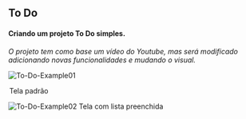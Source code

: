 ## To Do 

#### Criando um projeto To Do simples.
*O projeto tem como base um vídeo do Youtube, mas será modificado adicionando novas funcionalidades e mudando o visual.*


![To-Do-Example01](https://github.com/Programador89/To-Do/assets/34816420/2cf9ad25-a4a3-4abc-badc-68a7503eb0d2)
<legend>Tela padrão</legend>


![To-Do-Example02](https://github.com/Programador89/To-Do/assets/34816420/ddad1af4-5dd9-40fc-accd-2f45c809e422)
Tela com lista preenchida
